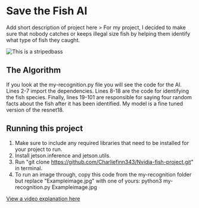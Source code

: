 # Save the Fish AI

 Add short description of project here > 
 For my project, I decided to make sure that nobody catches or keeps illegal size fish by helping them identify what type of fish they caught.

![This is a stripedbass](https://imgur.com/lM5Whx9.jpg)

## The Algorithm

If you look at the my-recognition.py file you will see the code for the AI. Lines 2-7 import the dependencies. Lines 8-18 are the code for identifying the fish species. Finally, lines 19-101 are responsible for saying four random facts about the fish after it has been identified. My model is a fine tuned version of the resnet18.
## Running this project

1. Make sure to include any required libraries that need to be installed for your project to run.
2. Install jetson.inference and jetson.utils.
3. Run "git clone https://github.com/Charliefinn343/Nvidia-fish-project.git" in terminal.
4. To run an image through, copy this code from the my-recognition folder but replace "Exampleimage.jpg" with one of yours: python3 my-recognition.py Exampleimage.jpg

[View a video explanation here](https://youtu.be/1q4jmsKh6OY)
